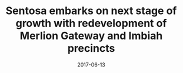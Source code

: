 ---
layout: post
title: Sentosa embarks on next stage of growth with redevelopment of Merlion Gateway and Imbiah precincts
date:   2017-06-13
file_url: /resources/news/files/20170613-Media_Release-Sentosa-embarks-on-next-stage-of-growth-with-redevelopment-of-Merlion-Gateway-and-Imbiah-precincts.pdf
---